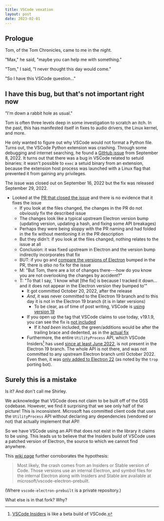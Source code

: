 ```yaml
---
title: VSCode vexation
layout: post
date: 2023-02-01
---
```


## Prologue

Tom, of the Tom Chronicles, came to me in the night.

"Max," he said, "maybe you can help me with something."

"Tom," I said, "I never thought this day would come."

"So I have this VSCode question..."

## I have this bug, but that's not important right now

"I'm down a rabbit hole as usual."

Tom is often three levels deep in some investigation to scratch an itch. In the
past, this has manifested itself in fixes to audio drivers, the Linux kernel,
and more.

He only wanted to figure out why VSCode would not format a Python file. Turns
out, the VSCode Python extension was crashing. Through some debugging and
internet searching, he found a [GitHub issue][sudoissue] from September 8,
2022. It turns out that there was a bug in VSCode related to setuid binaries:
it wasn't possible to `exec` a setuid binary from an extension, because the
extension host process was launched with a Linux flag that prevented it from
gaining any privileges.

The issue was closed out on September 16, 2022 but the fix was released
September 29, 2022.

* Looked at the [PR that closed the issue][allegedsudofix] and there is no
  evidence that it fixes the issue
  * If you look at the files changed, the changes in the PR do not obviously
    fix the described issue
  * The changes look like a typical upstream Electron version bump (updating
    version, updating a hash, and fixing some API breakages)
  * Perhaps they were being sloppy with the PR naming and had folded in the fix
    without mentioning it in the PR description
  * But they didn't: if you look at the files changed, nothing relates to the
    issue at all
  * Conclusion: it was fixed upstream in Electron and the version bump
    indirectly incorporates that fix
  * BUT: if you go and [compare the versions of Electron][versioncompare]
    bumped in the PR, there is *also* no fix for the issue
  * M: "But Tom, there are a lot of changes there---how do you know you are not
    overlooking the changes by accident?"
  * T: "To that I say, 'I know what [the fix] is because I tracked it down...
    and it does not appear in the Electron version they bumped to'"
    * It got committed October 20, 2022, after the release
    * *And*, it was never committed to the Electron 19 branch and to this day
      it is not in the Electron 19 branch (it is in later versions)
      * To be clear, as of time of post writing, VSCode is
        [using version 19][electrondep]
    * If you open up the tag that VSCode claims to use today, v19.1.9, you can
      see the fix is [not included][fixnotincluded]
      * If it *had been* included, the green/additions would be after the
        trailing brace and dedented, as in the [actual fix][actualfix]
    * Furthermore, the entire `UtilityProcess` API, which VSCode
      Insiders[^insiders] has used [since at least June 2022][onbydefault], is
      not present in the Electron 19 branch. The whole API is not there, and
      was not committed to any upstream Electron branch until October 2022.
      Even then, it was [only added to Electron 22][featUtilityProcess] (as
      noted by the `trop` porting bot).

[sudoissue]: https://github.com/microsoft/vscode/issues/160380
[allegedsudofix]: https://github.com/microsoft/vscode/pull/161027
[versioncompare]: https://github.com/electron/electron/compare/v19.0.12...v19.0.17
[actualfix]: https://github.com/electron/electron/pull/34980/commits/c3dff10a48f5edb23b2b0340c1849dc04db180bc
[electrondep]: https://github.com/microsoft/vscode/blob/e3da120e0808f36e45e6783b611cc943d7fdd61c/package.json#L146
[fixnotincluded]: https://github.com/electron/electron/blob/v19.1.9/patches/chromium/allow_new_privileges_in_unsandboxed_child_processes.patch
[onbydefault]: https://github.com/microsoft/vscode/pull/152470
[featUtilityProcess]: https://github.com/electron/electron/pull/34980

[^insiders]: [VSCode Insiders][insiders] is like a beta build of VSCode.

[insiders]: https://code.visualstudio.com/insiders/

## Surely this is a mistake

Is it? And don't call me Shirley.

We acknowledge that VSCode does not claim to be built off of the OSS codebase.
However, we find it surprising that we see only half of the picture! This is
inconsistent. Microsoft has committed client code that uses the
`UtilityProcess` API without declaring any dependencies (vendored or not) that
actually implement that API!

So we have VSCode using an API that does not exist in the library it claims to
be using. This leads us to believe that the Insiders build of VSCode uses a
patched version of Electron, the source to which we cannot find anywhere.

This [wiki page][nativecrash] further corroborates the hypothesis:

[nativecrash]: https://github.com/microsoft/vscode/wiki/Native-Crash-Issues/749bcb12d315f430e86170f1bc8d5cafc5c67dbc

> Most likely, the crash comes from an Insiders or Stable version of Code.
> Those versions use an internal Electron, and symbol files for the internal
> Electron along with Insiders and Stable are available at
> microsoft/vscode-electron-prebuilt.

(Where `vscode-electron-prebuilt` is a private repository.)

What else is in that fork? Why?
